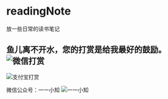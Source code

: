 # readingNote

放一些日常的读书笔记

鱼儿离不开水，您的打赏是给我最好的鼓励。
![微信打赏](http://upload-images.jianshu.io/upload_images/1124873-929e6637d1d52ad8.jpg?imageMogr2/auto-orient/strip%7CimageView2/2/w/1240)
---
![支付宝打赏](http://upload-images.jianshu.io/upload_images/1124873-82be1f347037c70c.jpg?imageMogr2/auto-orient/strip%7CimageView2/2/w/1240)

微信公众号：一一小知
![一一小知](http://upload-images.jianshu.io/upload_images/1124873-644d591886e16dde.jpg?imageMogr2/auto-orient/strip%7CimageView2/2/w/1240)
